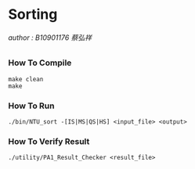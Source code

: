 # Sorting
###### author : B10901176 蔡弘祥

### How To Compile
    make clean
    make

### How To Run
    ./bin/NTU_sort -[IS|MS|QS|HS] <input_file> <output>

### How To Verify Result
	./utility/PA1_Result_Checker <result_file>
